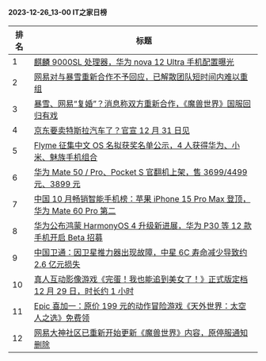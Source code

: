 #### 2023-12-26_13-00  IT之家日榜

| 排名 | 标题|
| --- | ---|
| 1 | [麒麟 9000SL 处理器，华为 nova 12 Ultra 手机配置曝光](https://www.ithome.com/0/741/461.htm) |
| 2 | [网易对与暴雪重新合作不予回应，已解散团队短时间内难以重组](https://www.ithome.com/0/741/502.htm) |
| 3 | [暴雪、网易“复婚”？消息称双方重新合作，《魔兽世界》国服回归有戏](https://www.ithome.com/0/741/480.htm) |
| 4 | [京东要卖特斯拉汽车了？官宣 12 月 31 日见](https://www.ithome.com/0/741/367.htm) |
| 5 | [Flyme 征集中文 OS 名拟获奖名单公示，4 人获得华为、小米、魅族手机组合](https://www.ithome.com/0/741/425.htm) |
| 6 | [华为 Mate 50 / Pro、Pocket S 官翻机上架，售 3699/4499 元、3899 元](https://www.ithome.com/0/741/495.htm) |
| 7 | [中国 10 月畅销智能手机榜：苹果 iPhone 15 Pro Max 登顶，华为 Mate 60 Pro 第二](https://www.ithome.com/0/741/539.htm) |
| 8 | [华为公布鸿蒙 HarmonyOS 4 升级新进展，华为 P30 等 12 款手机开启 Beta 招募](https://www.ithome.com/0/741/401.htm) |
| 9 | [中国卫通：因卫星推力器出现故障，中星 6C 寿命减少导致约 2.6 亿元损失](https://www.ithome.com/0/741/467.htm) |
| 10 | [真人互动影像游戏《完蛋！我也能追到美女了！》正式版定档 12 月 29 日，时长约 1 小时](https://www.ithome.com/0/741/508.htm) |
| 11 | [Epic 喜加一：原价 199 元的动作冒险游戏《天外世界：太空人之选》免费领](https://www.ithome.com/0/741/526.htm) |
| 12 | [网易大神社区已重新开始更新《魔兽世界》内容，原停服通知删除](https://www.ithome.com/0/741/568.htm) |
